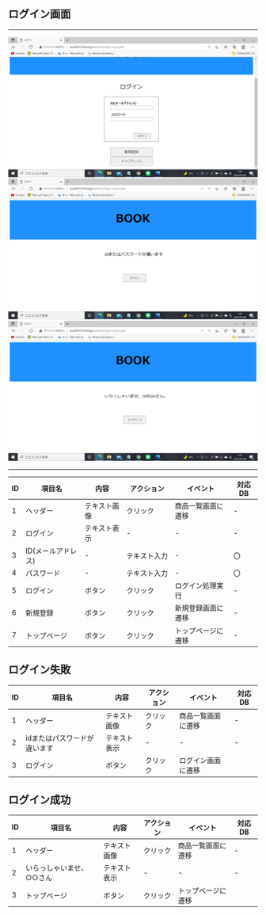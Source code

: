 ## ログイン画面
*****

<img src="https://github.com/Aso2001219/team/blob/main/%E8%A8%AD%E8%A8%88%E6%9B%B8/%E7%94%BB%E9%9D%A2%E8%A9%B3%E7%B4%B0%E5%9B%B3/img/2022-01-09%20(11).png?raw=true">
<img src="https://github.com/Aso2001219/team/blob/main/%E8%A8%AD%E8%A8%88%E6%9B%B8/%E7%94%BB%E9%9D%A2%E8%A9%B3%E7%B4%B0%E5%9B%B3/img/2022-01-09%20(8).png?raw=true">
<img src="https://github.com/Aso2001219/team/blob/main/%E8%A8%AD%E8%A8%88%E6%9B%B8/%E7%94%BB%E9%9D%A2%E8%A9%B3%E7%B4%B0%E5%9B%B3/img/2022-01-09%20(9).png?raw=true">

*****

| ID | 項目名 | 内容 | アクション | イベント | 対応DB |
|----|------|-----|-----------|----------|--------|
|1|ヘッダー|テキスト画像|クリック|商品一覧画面に遷移|-|
|2|ログイン|テキスト表示|-|-|-|
|3|ID(メールアドレス)|-|テキスト入力|-|〇|
|4|パスワード|-|テキスト入力　|-|〇|
|5|ログイン|ボタン|クリック|ログイン処理実行|-|
|6|新規登録|ボタン|クリック|新規登録画面に遷移|-|
|7|トップページ|ボタン|クリック|トップページに遷移|-|

## ログイン失敗
| ID | 項目名 | 内容 | アクション | イベント | 対応DB |
|----|------|-----|-----------|----------|--------|
|1|ヘッダー|テキスト画像|クリック|商品一覧画面に遷移|-|
|2|idまたはパスワードが違います|テキスト表示|-|-|-|
|3|ログイン|ボタン|クリック|ログイン画面に遷移||

## ログイン成功
| ID | 項目名 | 内容 | アクション | イベント | 対応DB |
|----|------|-----|-----------|----------|--------|
|1|ヘッダー|テキスト画像|クリック|商品一覧画面に遷移|-|
|2|いらっしゃいませ、○○さん|テキスト表示|-|-|-|
|3|トップページ|ボタン|クリック|トップページに遷移||


